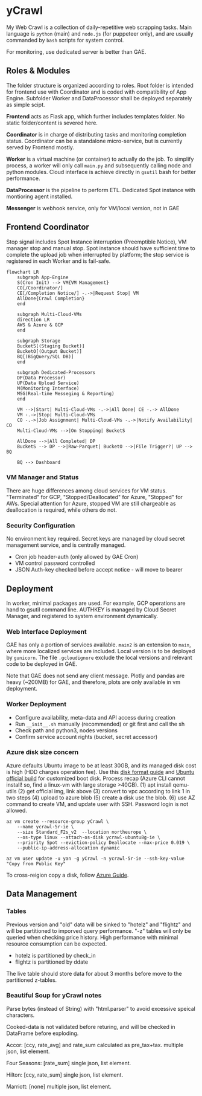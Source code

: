 # yCrawl
My Web Crawl is a collection of daily-repetitive web scrapping tasks. Main language is `python` (main) and `node.js` (for puppeteer only), and are usually commanded by `bash` scripts for system control.

For monitoring, use dedicated server is better than GAE.

## Roles & Modules

The folder structure is organized according to roles. Root folder is intended for frontend use with Coordinator and is coded with compatibility of App Engine. Subfolder Worker and DataProcessor shall be deployed separately as simple scipt.

__Frontend__ acts as Flask app, which further includes templates folder. No static folder/content is severed here.

__Coordinator__ is in charge of distributing tasks and monitoring completion status. Coordinator can be a standalone micro-service, but is currently served by Frontend mostly.

__Worker__ is a virtual machine (or container) to actually do the job. To simplify process, a worker will only call `main.py` and subsequently calling node and python modules. Cloud interface is achieve directly in `gsutil` bash for better performance.

__DataProcessor__ is the pipeline to perform ETL. Dedicated Spot instance with montioring agent installed.

__Messenger__ is webhook service, only for VM/local version, not in GAE

## Frontend Coordinator

Stop signal includes Spot Instance interruption (Preemptible Notice), VM manager stop and manual stop. Spot instance should have sufficient time to complete the upload job when interrupted by platform; the stop service is registered in each Worker and is fail-safe.

```mermaid
flowchart LR
    subgraph App-Engine
    S(Cron Init) --> VM{VM Management}
    CO[/Coordinator/]
    CE[/Completion Notice/] -.->|Request Stop| VM
    AllDone{Crawl Completion}
    end

    subgraph Multi-Cloud-VMs
    direction LR
    AWS & Azure & GCP
    end

    subgraph Storage
    BucketS[(Staging Bucket)]
    BucketO[(Output Bucket)]
    BQ[(BigQuery/SQL DB)]
    end

    subgraph Dedicated-Processors
    DP(Data Processor)
    UP(Data Upload Service)
    M(Monitoring Interface)
    MSG(Real-time Messeging & Reporting)
    end

    VM -->|Start| Multi-Cloud-VMs -.->|All Done| CE -.-> AllDone
    VM -.->|Stop| Multi-Cloud-VMs
    CO -.->|Job Assignment| Multi-Cloud-VMs -.->|Notify Availability| CO
    Multi-Cloud-VMs -->|On Stopping| BucketS

    AllDone -->|All Completed| DP
    BucketS --> DP -->|Raw-Parquet| BucketO -->|File Trigger?| UP --> BQ

    BQ --> Dashboard
```
### VM Manager and Status

There are huge differences among cloud services for VM status. "Terminated" for GCP, "Stopped/Deallocated" for Azure, "Stopped" for AWs. Special attention for Azure, stopped VM are still chargeable as deallocation is required, while others do not.

### Security Configuration

No environment key required. Secret keys are managed by cloud secret management service, and is centrally managed.

- Cron job header-auth (only allowed by GAE Cron)
- VM control password controlled
- JSON Auth-key checked before accept notice - will move to bearer

## Deployment

In worker, minimal packages are used. For example, GCP operations are hand to gsutil command line. AUTHKEY is managed by Cloud Secret Manager, and registered to system environment dynamically.

### Web Interface Deployment

GAE has only a portion of services available. `main2` is an extension to `main`, where more localized services are included. Local version is to be deployed by `gunicorn`. The file `.gcloudignore` exclude the local versions and relevant code to be deployed in GAE.

Note that GAE does not send any client message. Plotly and pandas are heavy (~200MB) for GAE, and therefore, plots are only available in vm deployment.

### Worker Deployment
- Configure availability, meta-data and API access during creation
- Run `__init__.sh` manually (recommended) or git first and call the sh
- Check path and python3, nodes versions
- Confirm service account rights (bucket, secret accessor)

### Azure disk size concern

Azure defaults Ubuntu image to be at least 30GB, and its managed disk cost is high (HDD charges operation fee). Use this [disk format guide](https://lev-petrushchak.medium.com/how-to-make-azure-ubuntu-linux-image-less-than-32g-in-size-e6d9a3b5f65f) and [Ubuntu official build](https://cloud-images.ubuntu.com/focal/) for customized boot disk. Process recap (Azure CLI cannot install! so, find a linux-vm with large storage >40GB). (1) apt install qemu-utils (2) get official img, link above (3) convert to vpc according to link 1 in two steps (4) upload to azure blob (5) create a disk use the blob. (6) use AZ command to create VM, and update user with SSH. Password login is not allowed.

```
az vm create --resource-group yCrawl \
    --name ycrawl-5r-ie \
    --size Standard_F2s_v2  --location northeurope \
    --os-type linux --attach-os-disk ycrawl-ubuntu8g-ie \
    --priority Spot --eviction-policy Deallocate --max-price 0.019 \
    --public-ip-address-allocation dynamic

az vm user update -u yan -g yCrawl -n ycrawl-5r-ie --ssh-key-value "Copy from Public Key"
```

To cross-reigion copy a disk, follow [Azure Guide](https://docs.microsoft.com/en-us/azure/virtual-machines/windows/disks-upload-vhd-to-managed-disk-powershell).

## Data Management

### Tables

Previous version and "old" data will be sinked to "hotelz" and "flightz" and will be partitioned to imporved query performance. "-z" tables will only be queried when checking price history. High performance with minimal resource consumption can be expected.

- hotelz is partitioned by check_in
- flightz is partitioned by ddate

The live table should store data for about 3 months before move to the partitioned z-tables.

### Beautiful Soup for yCrawl notes

Parse bytes (instead of String) with "html.parser" to avoid excessive speical characters.

Cooked-data is not validated before returing, and will be checked in DataFrame before exploding.

Accor: [ccy, rate_avg] and rate_sum calculated as pre_tax+tax. multiple json, list element.

Four Seasons: [rate_sum] single json, list element.

Hilton: [ccy, rate_sum] single json, list element.

Marriott: [none] multiple json, list element.



